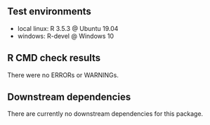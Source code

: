 ## Test environments
* local linux: R 3.5.3 @ Ubuntu 19.04
* windows: R-devel @ Windows 10

## R CMD check results
There were no ERRORs or WARNINGs. 

## Downstream dependencies
There are currently no downstream dependencies for this package.



